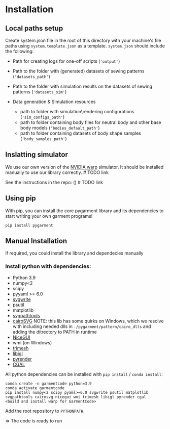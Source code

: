 # Installation

## Local paths setup 

Create system.json file in the root of this directory with your machine's file paths using `system.template.json` as a template. 
`system.json` should include the following: 
* Path for creating logs for one-off scripts (`'output'`)
* Path to the folder with (generated) datasets of sewing patterns (`'datasets_path'`)
* Path to the folder with simulation results on the datasets of sewing patterns (`'datasets_sim'`)

* Data generation & Simulation resources  
    * path to folder with simulation\rendering configurations (`'sim_configs_path'`)
    * path to folder containing body files for neutral body and other base body models (`'bodies_default_path'`)
    * path to folder containing datasets of body shape samples (`'body_samples_path'`)
    

## Inslatting simulator

We use our own version of the [NVIDIA warp]() simulator. It should be installed manually to use our library correctly. # TODO link

See the instructions in the repo: () # TODO link

## Using pip

With pip, you can install the core pygarment library and its dependencies to start writing your own garment programs!

```
pip install pygarment
```

## Manual Installation

If required, you could install the library and dependecies manually

### Install python with dependencies:

* Python 3.9
* numpy<2
* scipy
* pyyaml >= 6.0
* [svgwrite](https://pypi.org/project/svgwrite/)
* psutil
* matplotlib
* [svgpathtools](https://github.com/mathandy/svgpathtools)
* [cairoSVG](https://cairosvg.org/)
    NOTE: this lib has some quirks on Windows, which we resolve with including needed dlls in `./pygarment/pattern/cairo_dlls` and adding the ditrectory to PATH in runtime
* [NiceGUI](https://nicegui.io/#installation)
* wmi (on Windows)
* [trimesh](https://trimesh.org/)
* [libigl](https://libigl.github.io/libigl-python-bindings/)
* [pyrender](https://pyrender.readthedocs.io/en/latest/index.html)
* [CGAL](https://pypi.org/project/cgal/)

All python dependencies can be installed with `pip install` / `conda install`:

```
conda create -n garmentcode python=3.9
conda activate garmentcode
pip install numpy<2 scipy pyaml>=6.0 svgwrite psutil matplotlib svgpathtools cairosvg nicegui wmi trimesh libigl pyrender cgal
<build and install warp for GarmentCode>
```

Add the root repository to `PYTHONPATH`.

=> The code is ready to run
